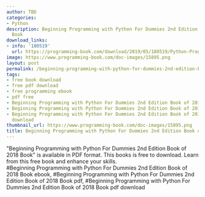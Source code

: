 ```yaml
---
author: TBD
categories:
- Python
description: Beginning Programming with Python For Dummies 2nd Edition Book of 2018
  Book
download_links:
- info: '180519'
  url: https://programming-book.com/download/2019/05/180519/Python-Programming123uo00es0103.pdf
image: https://www.programming-book.com/doc-images/15895.png
layout: post
permalink: /beginning-programming-with-python-for-dummies-2nd-edition-book-of-2018-book.html
tags:
- free book download
- free pdf download
- free programming ebook
- pdf free
- Beginning Programming with Python For Dummies 2nd Edition Book of 2018 Book ebook
- Beginning Programming with Python For Dummies 2nd Edition Book of 2018 Book pdf
- Beginning Programming with Python For Dummies 2nd Edition Book of 2018 Book pdf
  download
thumbnail_url: https://www.programming-book.com/doc-images/15895.png
title: Beginning Programming with Python For Dummies 2nd Edition Book of 2018 Book
---
```


 
<div class="item-desc text-justify">
  "Beginning Programming with Python For Dummies 2nd Edition Book of 2018 Book" is available in PDF format. This books is free to download. Learn from this free book and enhance your skills.
  <br>
  #Beginning Programming with Python For Dummies 2nd Edition Book of 2018 Book ebook, #Beginning Programming with Python For Dummies 2nd Edition Book of 2018 Book pdf, #Beginning Programming with Python For Dummies 2nd Edition Book of 2018 Book pdf download
</div>